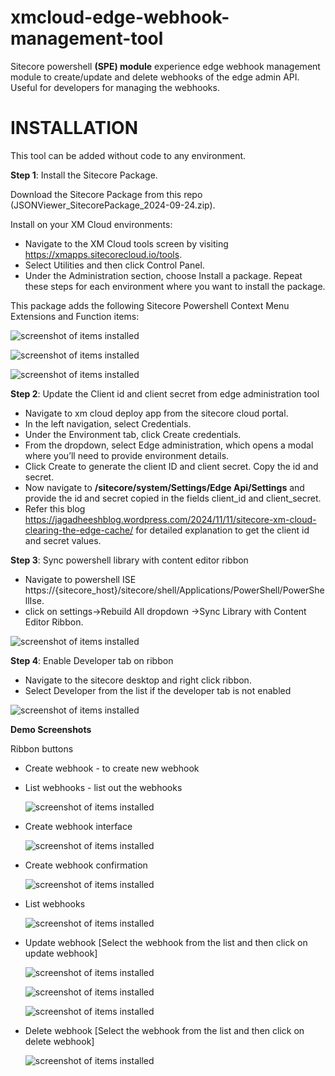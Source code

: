 # xmcloud-edge-webhook-management-tool
Sitecore powershell **(SPE) module** experience edge webhook management module to create/update and delete webhooks of the edge admin API. Useful for developers for managing the webhooks.

# INSTALLATION

This tool can be added without code to any environment.

**Step 1**: Install the Sitecore Package.

Download the Sitecore Package from this repo (JSONViewer_SitecorePackage_2024-09-24.zip).

Install on your XM Cloud environments:

- Navigate to the XM Cloud tools screen by visiting https://xmapps.sitecorecloud.io/tools.
- Select Utilities and then click Control Panel.
- Under the Administration section, choose Install a package.
Repeat these steps for each environment where you want to install the package.

This package adds the following Sitecore Powershell Context Menu Extensions and Function items:

![screenshot of items installed](screenshots/10_template_added.PNG "Demo")

![screenshot of items installed](screenshots/11_item_added.png "Demo")

![screenshot of items installed](screenshots/12_scripts_added.PNG "Demo")

**Step 2**: Update the Client id and client secret from edge administration tool

- Navigate to xm cloud deploy app from the sitecore cloud portal.
- In the left navigation, select Credentials.
- Under the Environment tab, click Create credentials.
- From the dropdown, select Edge administration, which opens a modal where you’ll need to provide environment details.
- Click Create to generate the client ID and client secret. Copy the id and secret.
- Now navigate to **/sitecore/system/Settings/Edge Api/Settings** and provide the id and secret copied in the fields client_id and client_secret.
- Refer this blog https://jagadheeshblog.wordpress.com/2024/11/11/sitecore-xm-cloud-clearing-the-edge-cache/ for detailed explanation to get the client id and secret values.

**Step 3**: Sync powershell library with content editor ribbon

- Navigate to powershell ISE https://{sitecore_host}/sitecore/shell/Applications/PowerShell/PowerShellIse.
- click on settings->Rebuild All dropdown ->Sync Library with Content Editor Ribbon.

![screenshot of items installed](screenshots/13_sync_ps_library.png "Demo")

**Step 4**: Enable Developer tab on ribbon

- Navigate to the sitecore desktop and right click ribbon.
- Select Developer from the list if the developer tab is not enabled

![screenshot of items installed](screenshots/14_enable_developer_tab.png "Demo")


**Demo Screenshots**

Ribbon buttons 
- Create webhook - to create new webhook
- List webhooks - list out the webhooks 

    ![screenshot of items installed](screenshots/01_buttons.PNG "Demo")

- Create webhook interface

    ![screenshot of items installed](screenshots/02_create_webhook_ui.PNG "Demo")

- Create webhook confirmation

    ![screenshot of items installed](screenshots/03_webhook_creation_message.PNG "Demo")

- List webhooks

    ![screenshot of items installed](screenshots/04_list_webhooks.png "Demo")

- Update webhook [Select the webhook from the list and then click on update webhook]

    ![screenshot of items installed](screenshots/05_select_webhook_to_update.PNG "Demo")

    ![screenshot of items installed](screenshots/06_update_webhook_ui.PNG "Demo")

    ![screenshot of items installed](screenshots/07_webhook_updated_message.PNG "Demo")

- Delete webhook [Select the webhook from the list and then click on delete webhook]

    ![screenshot of items installed](screenshots/09_webhook_deleted_message.PNG "Demo")




 

